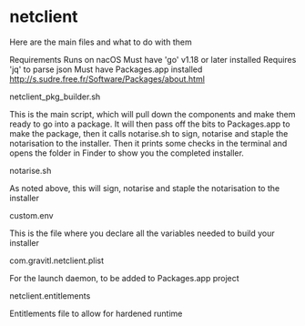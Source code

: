 # netclient
Here are the main files and what to do with them

Requirements
Runs on nacOS
Must have 'go' v1.18 or later installed
Requires 'jq' to parse json
Must have Packages.app installed http://s.sudre.free.fr/Software/Packages/about.html

netclient_pkg_builder.sh

This is the main script, which will pull down the components and make them ready to go into a package. It will then pass off the bits to Packages.app to make the package, then it calls notarise.sh to sign, notarise and staple the notarisation to the installer. Then it prints some checks in the terminal and opens the folder in Finder to show you the completed installer.

notarise.sh

As noted above, this will sign, notarise and staple the notarisation to the installer

custom.env

This is the file where you declare all the variables needed to build your installer

com.gravitl.netclient.plist

For the launch daemon, to be added to Packages.app project

netclient.entitlements

Entitlements file to allow for hardened runtime
